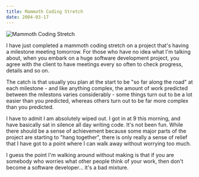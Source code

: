 ```yaml
---
title: Mammoth Coding Stretch
date: 2004-03-17
---
```


![Mammoth Coding Stretch](https://source.unsplash.com/cckf4TsHAuw/1600x900)

I have just completed a mammoth coding stretch on a project that's having a milestone meeting tomorrow. For those who have no idea what I'm talking about, when you embark on a huge software development project, you agree with the client to have meetings every so often to check progress, details and so on.

The catch is that usually you plan at the start to be "so far along the road" at each milestone - and like anything complex, the amount of work predicted between the milestons varies considerably - some things turn out to be a lot easier than you predicted, whereas others turn out to be far more complex than you predicted.

I have to admit I am absolutely wiped out. I got in at 9 this morning, and have basically sat in silence all day writing code. It's not been fun. While there should be a sense of achievement because some major parts of the project are starting to "hang together", there is only really a sense of relief that I have got to a point where I can walk away without worrying too much.

I guess the point I'm walking around without making is that if you are somebody who worries what other people think of your work, then don't become a software developer... it's a bad mixture.